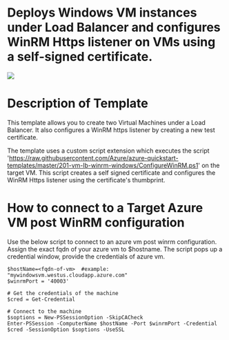 # Deploys Windows VM instances under Load Balancer and configures WinRM Https listener on VMs using a self-signed certificate.

<a href="https://portal.azure.com/#create/Microsoft.Template/uri/https%3A%2F%2Fraw.githubusercontent.com%2FAzure%2Fazure-quickstart-templates%2Fmaster%2F201-vm-lb-winrm-windows%2Fazuredeploy.json" target="_blank">
    <img src="http://azuredeploy.net/deploybutton.png"/>
</a>


Description of Template
=======================
This template allows you to create two Virtual Machines under a Load Balancer. It also configures a WinRM https listener by creating a new test certificate.

The template uses a custom script extension which executes the script 'https://raw.githubusercontent.com/Azure/azure-quickstart-templates/master/201-vm-lb-winrm-windows/ConfigureWinRM.ps1' on the target VM.
This script creates a self signed certificate and configures the WinRM Https listener using the certificate's thumbprint.



How to connect to a Target Azure VM post WinRM configuration
============================================================
Use the below script to connect to an azure vm post winrm configuration. Assign the exact fqdn of your azure vm to $hostname.
The script pops up a credential window, provide the credentials of azure vm.

	$hostName=<fqdn-of-vm>  #example: "mywindowsvm.westus.cloudapp.azure.com"
	$winrmPort = '40003'

	# Get the credentials of the machine
	$cred = Get-Credential

	# Connect to the machine
	$soptions = New-PSSessionOption -SkipCACheck
	Enter-PSSession -ComputerName $hostName -Port $winrmPort -Credential $cred -SessionOption $soptions -UseSSL
